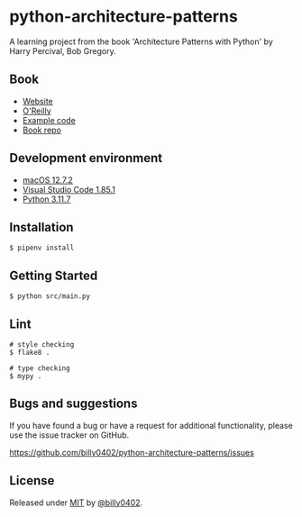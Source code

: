 # python-architecture-patterns

A learning project from the book 'Architecture Patterns with Python' by Harry Percival, Bob Gregory.

## Book

- [Website](https://www.cosmicpython.com/)
- [O'Reilly](https://www.oreilly.com/library/view/architecture-patterns-with/9781492052197/)
- [Example code](https://github.com/cosmicpython/code)
- [Book repo](https://github.com/cosmicpython/book)

## Development environment

- [macOS 12.7.2](https://www.apple.com/tw/macos/monterey/)
- [Visual Studio Code 1.85.1](https://code.visualstudio.com/)
- [Python 3.11.7](https://www.python.org/)

## Installation

```shell
$ pipenv install
```

## Getting Started

```shell
$ python src/main.py
```

## Lint

```shell
# style checking
$ flake8 .

# type checking
$ mypy .
```

## Bugs and suggestions

If you have found a bug or have a request for additional functionality, please use the issue tracker on GitHub.

https://github.com/billy0402/python-architecture-patterns/issues

## License

Released under [MIT](/LICENSE) by [@billy0402](https://github.com/billy0402).
